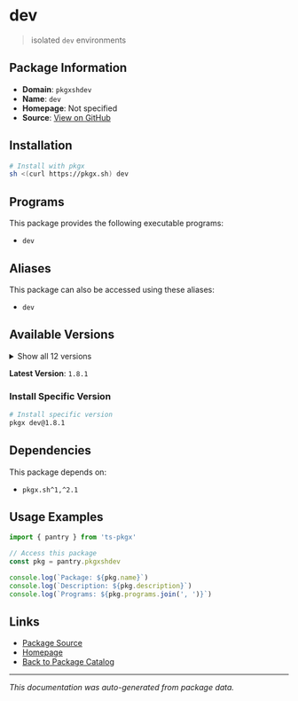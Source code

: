 # dev

> isolated `dev` environments

## Package Information

- **Domain**: `pkgxshdev`
- **Name**: `dev`
- **Homepage**: Not specified
- **Source**: [View on GitHub](https://github.com/pkgxdev/pantry/tree/main/projects/pkgx.sh/dev/package.yml)

## Installation

```bash
# Install with pkgx
sh <(curl https://pkgx.sh) dev
```

## Programs

This package provides the following executable programs:

- `dev`

## Aliases

This package can also be accessed using these aliases:

- `dev`

## Available Versions

<details>
<summary>Show all 12 versions</summary>

- `1.8.1`, `1.8.0`, `1.7.0`, `1.6.0`, `1.5.0`
- `1.4.0`, `1.3.0`, `1.2.0`, `1.1.0`, `1.0.2`
- `1.0.1`, `1.0.0`

</details>

**Latest Version**: `1.8.1`

### Install Specific Version

```bash
# Install specific version
pkgx dev@1.8.1
```

## Dependencies

This package depends on:

- `pkgx.sh^1,^2.1`

## Usage Examples

```typescript
import { pantry } from 'ts-pkgx'

// Access this package
const pkg = pantry.pkgxshdev

console.log(`Package: ${pkg.name}`)
console.log(`Description: ${pkg.description}`)
console.log(`Programs: ${pkg.programs.join(', ')}`)
```

## Links

- [Package Source](https://github.com/pkgxdev/pantry/tree/main/projects/pkgx.sh/dev/package.yml)
- [Homepage](#)
- [Back to Package Catalog](../package-catalog.md)

---

*This documentation was auto-generated from package data.*
